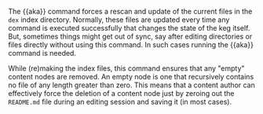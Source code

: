The {{aka}} command forces a rescan and update of the current files in the `dex` index directory. Normally, these files are updated every time any command is executed successfully that changes the state of the keg itself. But, sometimes things might get out of sync, say after editing directories or files directly without using this command. In such cases running the {{aka}} command is needed.

While (re)making the index files, this command ensures that any "empty" content nodes are removed. An empty node is one that recursively contains no file of any length greater than zero. This means that a content author can effectively force the deletion of a content node just by zeroing out the `README.md` file during an editing session and saving it (in most cases).
